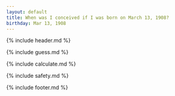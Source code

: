 ```yaml
---
layout: default
title: When was I conceived if I was born on March 13, 1908?
birthday: Mar 13, 1908
---
```


{% include header.md %}

{% include guess.md %}

{% include calculate.md %}

{% include safety.md %}

{% include footer.md %}



